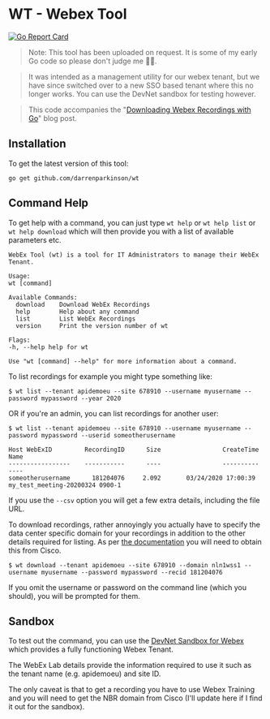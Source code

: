 # WT - Webex Tool

[![Go Report Card](https://goreportcard.com/badge/github.com/darrenparkinson/wt)](https://goreportcard.com/report/github.com/darrenparkinson/wt)

> Note: This tool has been uploaded on request.  It is some of my early Go code so please don't judge me 😬😉.  

>It was intended as a management utility for our webex tenant, but we have since switched over to a new SSO based tenant where this no longer works.  You can use the DevNet sandbox for testing however.  

>This code accompanies the "[Downloading Webex Recordings with Go](http://darrenparkinson.uk/posts/2019-05-04-downloading-webex-recordings-with-go/)" blog post.  

## Installation

To get the latest version of this tool:

```
go get github.com/darrenparkinson/wt
```

## Command Help

To get help with a command, you can just type `wt help` or `wt help list` or `wt help download` which will then provide you with a list of available parameters etc.

```
WebEx Tool (wt) is a tool for IT Administrators to manage their WebEx Tenant.

Usage:
wt [command]

Available Commands:
  download    Download WebEx Recordings
  help        Help about any command
  list        List WebEx Recordings
  version     Print the version number of wt

Flags:
-h, --help help for wt

Use "wt [command] --help" for more information about a command.
```

To list recordings for example you might type something like:

```
$ wt list --tenant apidemoeu --site 678910 --username myusername --password mypassword --year 2020
```

OR if you're an admin, you can list recordings for another user:

```
$ wt list --tenant apidemoeu --site 678910 --username myusername --password mypassword --userid someotherusername

Host WebExID         RecordingID      Size                 CreateTime     Name
-----------------    -----------      ----                 ----------     ----
someotherusername      181204076     2.092       03/24/2020 17:00:39     my_test_meeting-20200324 0900-1
```

If you use the `--csv` option you will get a few extra details, including the file URL.

To download recordings, rather annoyingly you actually have to specify the data center specific domain for your recordings in addition to the other details required for listing.  As per [the documentation](https://developer.cisco.com/docs/webex-meetings/#!nbr-web-services-api) you will need to obtain this from Cisco. 

```
$ wt download --tenant apidemoeu --site 678910 --domain nln1wss1 --username myusername --password mypassword --recid 181204076
```

If you omit the username or password on the command line (which you should), you will be prompted for them.

## Sandbox

To test out the command, you can use the [DevNet Sandbox for Webex](https://developer.cisco.com/site/sandbox/) which provides a fully functioning Webex Tenant.  

The WebEx Lab details provide the information required to use it such as the tenant name (e.g. apidemoeu) and site ID.

The only caveat is that to get a recording you have to use Webex Training and you will need to get the NBR domain from Cisco (I'll update here if I find it out for the sandbox).


